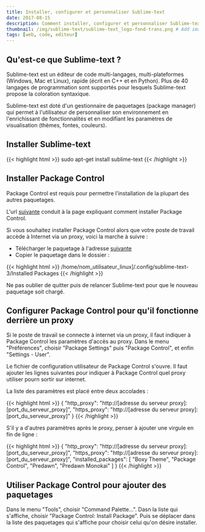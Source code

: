 ```yaml
---
title: Installer, configurer et personnaliser Sublime-text
date: 2017-08-15
description: Comment installer, configurer et personnaliser Sublime-text ? # Add post description (optional)
thumbnail: /img/sublime-text/sublime-text_logo-fond-trans.png # Add image post (optional)
tags: [web, code, editeur]
---
```

## Qu'est-ce que Sublime-text ?
Sublime-text est un éditeur de code multi-langages, multi-plateformes (Windows, Mac et Linux), rapide (écrit en C++ et en Python). Plus de 40 langages de programmation sont supportés pour lesquels Sublime-text propose la coloration syntaxique.

Sublime-text est doté d'un gestionnaire de paquetages (package manager) qui permet à l'utilisateur de personnaliser son environnement en l'enrichissant de fonctionnalités et en modifiant les paramètres de visualisation (thèmes, fontes, couleurs).

## Installer Sublime-text

{{< highlight html >}}
sudo apt-get install sublime-text
{{< /highlight >}}

## Installer Package Control

Package Control est requis pour permettre l'installation de la plupart des autres paquetages.

L'url [suivante](https://packagecontrol.io/installation) conduit à la page expliquant comment installer Package Control.

Si vous souhaitez installer Package Control alors que votre poste de travail accède à Internet via un proxy, voici la marche à suivre :

- Télécharger le paquetage à l'adresse [suivante](https://packagecontrol.io/Package%20Control.sublime-package)
- Copier le paquetage dans le dossier :

{{< highlight html >}}
/home/nom_utilisateur_linux]/.config/sublime-text-3/Installed Packages
{{< /highlight >}}

Ne pas oublier de quitter puis de relancer Sublime-text pour que le nouveau paquetage soit chargé. 

## Configurer Package Control pour qu'il fonctionne derrière un proxy

Si le poste de travail se connecte à internet via un proxy, il faut indiquer à Package Control les paramètres d'accès au proxy. Dans le menu "Préférences", choisir "Package Settings" puis "Package Control", et enfin "Settings - User".

Le fichier de configuration utilisateur de Package Control s'ouvre. Il faut ajouter les lignes suivantes pour indiquer à Package Control quel proxy utiliser pourn sortir sur internet.

La liste des paramètres est placé entre deux accolades :

{{< highlight html >}}
{
	"http_proxy": "http://[adresse du serveur proxy]:[port_du_serveur_proxy]",
	"https_proxy": "http://[adresse du serveur proxy]:[port_du_serveur_proxy]"
}
{{< /highlight >}}

S'il y a d'autres paramètres après le proxy, penser à ajouter une virgule en fin de ligne :

{{< highlight html >}}
{
	"http_proxy": "http://[adresse du serveur proxy]:[port_du_serveur_proxy]",
	"https_proxy": "http://[adresse du serveur proxy]:[port_du_serveur_proxy]",
	"installed_packages":
	[
		"Boxy Theme",
		"Package Control",
		"Predawn",
		"Predawn Monokai"
	]
}
{{< /highlight >}}

## Utiliser Package Control pour ajouter des paquetages

Dans le menu "Tools", choisir "Command Palette...". Dasn la liste qui s'affiche, choisir "Package Control: Install Package". Puis se déplacer dans la liste des paquetages qui s'affiche pour choisir celui qu'on désire installer.
